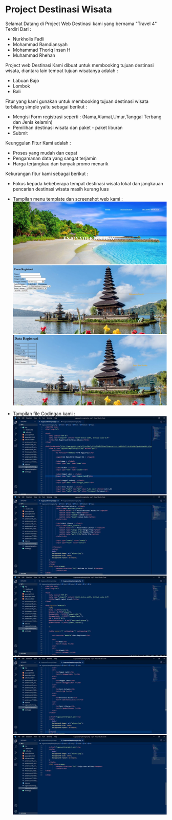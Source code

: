 # Project Destinasi Wisata
Selamat Datang di Project Web Destinasi kami yang bernama "Travel 4" Terdiri Dari :

- Nurkholis Fadli 
- Mohammad Ramdiansyah
- Mohammad Thoriq Insan H
- Muhammad Rhehan

Project web Destinasi Kami dibuat untuk membooking tujuan destinasi wisata, diantara lain tempat tujuan wisatanya adalah :
- Labuan Bajo
- Lombok
- Bali 

Fitur yang kami gunakan untuk membooking tujuan destinasi wisata terbilang simple yaitu sebagai berikut :
- Mengisi Form registrasi seperti :
(Nama,Alamat,Umur,Tanggal Terbang dan Jenis kelamin)
- Pemilihan destinasi wisata dan paket - paket liburan 
- Submit

Keunggulan Fitur Kami adalah :
- Proses yang mudah dan cepat
- Pengamanan data yang sangat terjamin
- Harga terjangkau dan banyak promo menarik

Kekurangan fitur kami sebagai berikut :
- Fokus kepada kebeberapa tempat destinasi wisata lokal dan jangkauan pencarian destinasi wisata masih kurang luas

- Tampilan menu template dan screenshot web kami :
![link](template.jpeg)
![link](web1.jpeg)
![link](web2.jpeg)


- Tampilan file Codingan kami : 
![link](coding1.jpeg)
![link](coding2.jpeg)
![link](coding3.jpeg)
![link](coding4.jpeg)
![link](coding5.jpeg)



